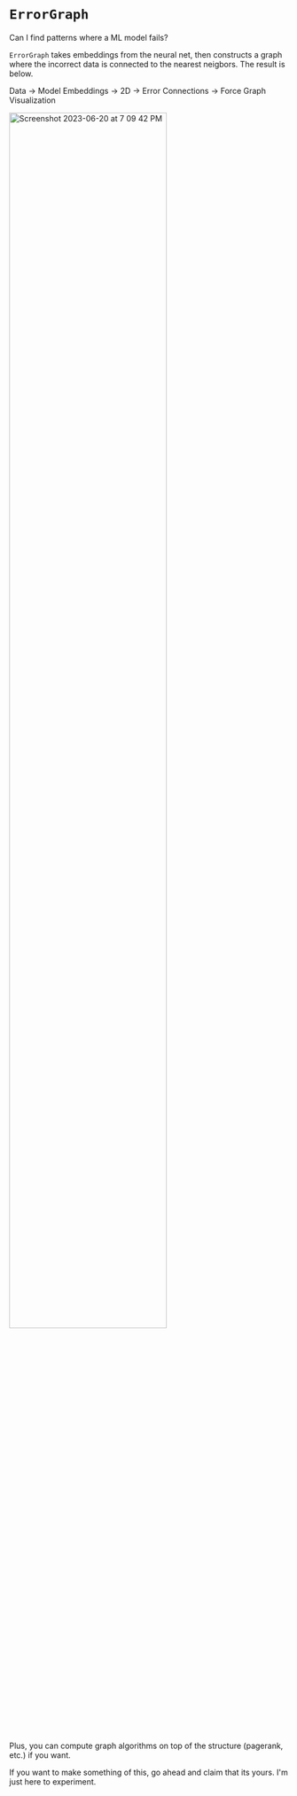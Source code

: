 # `ErrorGraph`

Can I find patterns where a ML model fails?

`ErrorGraph` takes embeddings from the neural net, then constructs a graph where the incorrect data is connected to the nearest neigbors. The result is below.

Data -> Model Embeddings -> 2D -> Error Connections -> Force Graph Visualization


<img width="75%" alt="Screenshot 2023-06-20 at 7 09 42 PM" src="https://github.com/xnought/error-graph/assets/65095341/e520e43f-38b4-43fc-a96b-40e19c642b52">


Plus, you can compute graph algorithms on top of the structure (pagerank, etc.) if you want.

If you want to make something of this, go ahead and claim that its yours. I'm just here to experiment.
